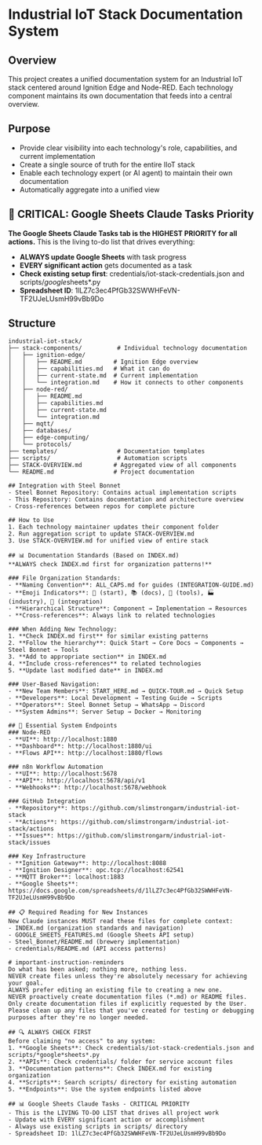 # Industrial IoT Stack Documentation System

## Overview
This project creates a unified documentation system for an Industrial IoT stack centered around Ignition Edge and Node-RED. Each technology component maintains its own documentation that feeds into a central overview.

## Purpose
- Provide clear visibility into each technology's role, capabilities, and current implementation
- Create a single source of truth for the entire IIoT stack
- Enable each technology expert (or AI agent) to maintain their own documentation
- Automatically aggregate into a unified view

## 🚨 CRITICAL: Google Sheets Claude Tasks Priority
**The Google Sheets Claude Tasks tab is the HIGHEST PRIORITY for all actions.** This is the living to-do list that drives everything:
- **ALWAYS update Google Sheets** with task progress
- **EVERY significant action** gets documented as a task
- **Check existing setup first**: credentials/iot-stack-credentials.json and scripts/*google*sheets*.py
- **Spreadsheet ID**: 1lLZ7c3ec4PfGb32SWWHFeVN-TF2UJeLUsmH99vBb9Do

## Structure

```
industrial-iot-stack/
├── stack-components/          # Individual technology documentation
│   ├── ignition-edge/
│   │   ├── README.md         # Ignition Edge overview
│   │   ├── capabilities.md   # What it can do
│   │   ├── current-state.md  # Current implementation
│   │   └── integration.md    # How it connects to other components
│   ├── node-red/
│   │   ├── README.md
│   │   ├── capabilities.md
│   │   ├── current-state.md
│   │   └── integration.md
│   ├── mqtt/
│   ├── databases/
│   ├── edge-computing/
│   └── protocols/
├── templates/                 # Documentation templates
├── scripts/                   # Automation scripts
├── STACK-OVERVIEW.md         # Aggregated view of all components
└── README.md                 # Project documentation

## Integration with Steel Bonnet
- Steel Bonnet Repository: Contains actual implementation scripts
- This Repository: Contains documentation and architecture overview
- Cross-references between repos for complete picture

## How to Use
1. Each technology maintainer updates their component folder
2. Run aggregation script to update STACK-OVERVIEW.md
3. Use STACK-OVERVIEW.md for unified view of entire stack

## 📊 Documentation Standards (Based on INDEX.md)
**ALWAYS check INDEX.md first for organization patterns!** 

### File Organization Standards:
- **Naming Convention**: ALL_CAPS.md for guides (INTEGRATION-GUIDE.md)
- **Emoji Indicators**: 🚀 (start), 📚 (docs), 🔧 (tools), 🏭 (industry), 📱 (integration)
- **Hierarchical Structure**: Component → Implementation → Resources
- **Cross-references**: Always link to related technologies

### When Adding New Technology:
1. **Check INDEX.md first** for similar existing patterns
2. **Follow the hierarchy**: Quick Start → Core Docs → Components → Steel Bonnet → Tools
3. **Add to appropriate section** in INDEX.md
4. **Include cross-references** to related technologies
5. **Update last modified date** in INDEX.md

### User-Based Navigation:
- **New Team Members**: START_HERE.md → QUICK-TOUR.md → Quick Setup
- **Developers**: Local Development → Testing Guide → Scripts
- **Operators**: Steel Bonnet Setup → WhatsApp → Discord
- **System Admins**: Server Setup → Docker → Monitoring

## 🔧 Essential System Endpoints
### Node-RED
- **UI**: http://localhost:1880
- **Dashboard**: http://localhost:1880/ui
- **Flows API**: http://localhost:1880/flows

### n8n Workflow Automation  
- **UI**: http://localhost:5678
- **API**: http://localhost:5678/api/v1
- **Webhooks**: http://localhost:5678/webhook

### GitHub Integration
- **Repository**: https://github.com/slimstrongarm/industrial-iot-stack
- **Actions**: https://github.com/slimstrongarm/industrial-iot-stack/actions  
- **Issues**: https://github.com/slimstrongarm/industrial-iot-stack/issues

### Key Infrastructure
- **Ignition Gateway**: http://localhost:8088
- **Ignition Designer**: opc.tcp://localhost:62541
- **MQTT Broker**: localhost:1883
- **Google Sheets**: https://docs.google.com/spreadsheets/d/1lLZ7c3ec4PfGb32SWWHFeVN-TF2UJeLUsmH99vBb9Do

## 📋 Required Reading for New Instances
New Claude instances MUST read these files for complete context:
- INDEX.md (organization standards and navigation)
- GOOGLE_SHEETS_FEATURES.md (Google Sheets API setup)  
- Steel_Bonnet/README.md (brewery implementation)
- credentials/README.md (API access patterns)

# important-instruction-reminders
Do what has been asked; nothing more, nothing less.
NEVER create files unless they're absolutely necessary for achieving your goal.
ALWAYS prefer editing an existing file to creating a new one.
NEVER proactively create documentation files (*.md) or README files. Only create documentation files if explicitly requested by the User.
Please clean up any files that you've created for testing or debugging purposes after they're no longer needed.

## 🔍 ALWAYS CHECK FIRST
Before claiming "no access" to any system:
1. **Google Sheets**: Check credentials/iot-stack-credentials.json and scripts/*google*sheets*.py
2. **APIs**: Check credentials/ folder for service account files
3. **Documentation patterns**: Check INDEX.md for existing organization
4. **Scripts**: Search scripts/ directory for existing automation
5. **Endpoints**: Use the system endpoints listed above

## 📊 Google Sheets Claude Tasks - CRITICAL PRIORITY
- This is the LIVING TO-DO LIST that drives all project work
- Update with EVERY significant action or accomplishment  
- Always use existing scripts in scripts/ directory
- Spreadsheet ID: 1lLZ7c3ec4PfGb32SWWHFeVN-TF2UJeLUsmH99vBb9Do